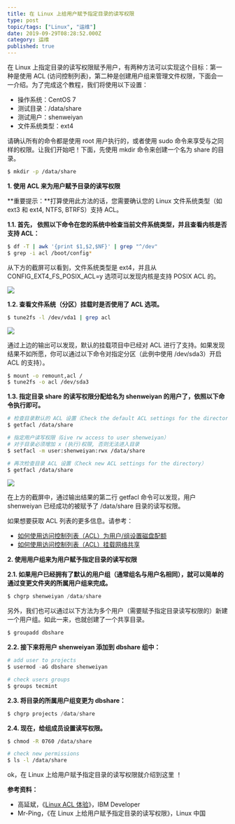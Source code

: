 ```yaml
---
title: 在 Linux 上给用户赋予指定目录的读写权限
type: post
topic/tags: ["Linux", "运维"]
date: 2019-09-29T08:28:52.000Z
category: 运维
published: true
---
```


在 Linux 上指定目录的读写权限赋予用户，有两种方法可以实现这个目标：第一种是使用 ACL (访问控制列表)，第二种是创建用户组来管理文件权限，下面会一一介绍。为了完成这个教程，我们将使用以下设置：

- 操作系统：CentOS 7
- 测试目录：/data/share
- 测试用户：shenweiyan
- 文件系统类型：ext4

请确认所有的命令都是使用 root 用户执行的，或者使用 sudo 命令来享受与之同样的权限。让我们开始吧！下面，先使用 mkdir 命令来创建一个名为 share 的目录。

```bash
$ mkdir -p /data/share
```



**1. 使用 ACL 来为用户赋予目录的读写权限**

**重要提示：**打算使用此方法的话，您需要确认您的 Linux 文件系统类型（如 ext3 和 ext4, NTFS, BTRFS）支持 ACL。


**1.1. 首先， 依照以下命令在您的系统中检查当前文件系统类型，并且查看内核是否支持 ACL：**

```bash
$ df -T | awk '{print $1,$2,$NF}' | grep "^/dev"
$ grep -i acl /boot/config*
```

从下方的截屏可以看到，文件系统类型是 ext4，并且从 CONFIG_EXT4_FS_POSIX_ACL=y 选项可以发现内核是支持 POSIX ACL 的。

![](https://qiniu.bioinit.com/yuque/0/2019/png/126032/1569745829455-a573f66d-20b2-41f4-bd8e-d0d9a3d8f16e.png#align=left&display=inline&height=307&originHeight=307&originWidth=604&search=&size=0&status=done&width=604)


**1.2. 查看文件系统（分区）挂载时是否使用了 ACL 选项。**

```bash
$ tune2fs -l /dev/vda1 | grep acl
```

![](https://qiniu.bioinit.com/yuque/0/2019/png/126032/1569745829438-43deb4f6-8bc6-44a3-8e31-8733a247c5a7.png#align=left&display=inline&height=51&originHeight=51&originWidth=603&search=&size=0&status=done&width=603)

通过上边的输出可以发现，默认的挂载项目中已经对 ACL 进行了支持。如果发现结果不如所愿，你可以通过以下命令对指定分区（此例中使用 /dev/sda3）开启 ACL 的支持）。

```bash
$ mount -o remount,acl /
$ tune2fs -o acl /dev/sda3
```


**1.3. 指定目录 share 的读写权限分配给名为 shenweiyan 的用户了，依照以下命令执行即可。**

```bash
# 检查目录默认的 ACL 设置（Check the default ACL settings for the directory）
$ getfacl /data/share 

# 指定用户读写权限（Give rw access to user shenweiyan）
# 对于目录必须增加 x (执行)权限, 否则无法进入目录
$ setfacl -m user:shenweiyan:rwx /data/share

# 再次检查目录 ACL 设置（Check new ACL settings for the directory）
$ getfacl /data/share
```

![](https://qiniu.bioinit.com/yuque/0/2019/png/126032/1569745829441-d24feecd-ed3f-4b11-a4c9-e59ccd56bf35.png#align=left&display=inline&height=407&originHeight=407&originWidth=604&search=&size=0&status=done&width=604)

在上方的截屏中，通过输出结果的第二行 getfacl 命令可以发现，用户 shenweiyan 已经成功的被赋予了 /data/share 目录的读写权限。

如果想要获取 ACL 列表的更多信息。请参考：

- [如何使用访问控制列表（ACL）为用户/组设置磁盘配额](http://www.tecmint.com/set-access-control-lists-acls-and-disk-quotas-for-users-groups/)
- [如何使用访问控制列表（ACL）挂载网络共享](http://www.tecmint.com/rhcsa-exam-configure-acls-and-mount-nfs-samba-shares/)



**2. 使用用户组来为用户赋予指定目录的读写权限**


**2.1. 如果用户已经拥有了默认的用户组（通常组名与用户名相同），就可以简单的通过变更文件夹的所属用户组来完成。**

```python
$ chgrp shenweiyan /data/share
```

另外，我们也可以通过以下方法为多个用户（需要赋予指定目录读写权限的）新建一个用户组。如此一来，也就创建了一个共享目录。

```python
$ groupadd dbshare
```


**2.2. 接下来将用户 shenweiyan 添加到 dbshare 组中：**

```python
# add user to projects
$ usermod -aG dbshare shenweiyan 

# check users groups
$ groups tecmint
```


**2.3. 将目录的所属用户组变更为 dbshare：**

```python
$ chgrp projects /data/share
```


**2.4. 现在，给组成员设置读写权限。**

```bash
$ chmod -R 0760 /data/share

# check new permissions
$ ls -l /data/share
```

ok，在 Linux 上给用户赋予指定目录的读写权限就介绍到这里 ！



**参考资料：**

- 高延斌，《[Linux ACL 体验](https://www.ibm.com/developerworks/cn/linux/l-acl/index.html)》，IBM Developer
- Mr-Ping，《在 Linux 上给用户赋予指定目录的读写权限》，Linux 中国
